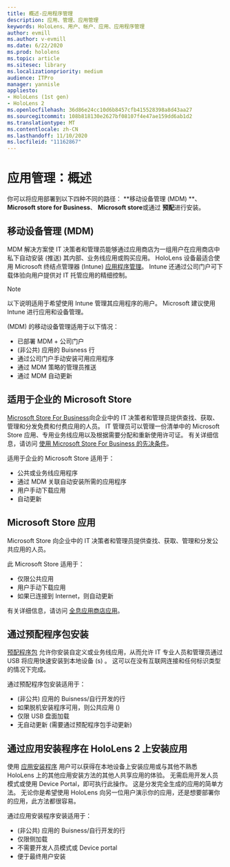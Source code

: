 ```yaml
---
title: 概述-应用程序管理
description: 应用、管理、应用管理
keywords: HoloLens、用户、帐户、应用、应用程序管理
author: evmill
ms.author: v-evmill
ms.date: 6/22/2020
ms.prod: hololens
ms.topic: article
ms.sitesec: library
ms.localizationpriority: medium
audience: ITPro
manager: yannisle
appliesto:
- HoloLens (1st gen)
- HoloLens 2
ms.openlocfilehash: 36d86e24cc10d6b8457cfb415528398a8d43aa27
ms.sourcegitcommit: 108b818130e2627bf08107f4e47ae159dd6ab1d2
ms.translationtype: MT
ms.contentlocale: zh-CN
ms.lasthandoff: 11/10/2020
ms.locfileid: "11162867"
---
```

# 应用管理：概述

你可以将应用部署到以下四种不同的路径： **移动设备管理 (MDM) **、 **Microsoft store for Business**、 **Microsoft store**或通过 **预配**进行安装。 

## 移动设备管理 (MDM)

MDM 解决方案使 IT 决策者和管理员能够通过应用商店为一组用户在应用商店中私下自动安装 (推送) 其内部、业务线应用或购买应用。 HoloLens 设备最适合使用 Microsoft 终结点管理器 (Intune) [应用程序管理](app-deploy-intune.md)。 Intune 还通过公司门户可下载体验向用户提供对 IT 托管应用的精细控制。

> [!NOTE] 
> 以下说明适用于希望使用 Intune 管理其应用程序的用户。 Microsoft 建议使用 Intune 进行应用和设备管理。
    
 (MDM) 的移动设备管理适用于以下情况： 
* 已部署 MDM + 公司门户 
*  (非公共) 应用的 Buisness 行
* 通过公司门户手动安装可用应用程序
* 通过 MDM 策略的管理员推送
* 通过 MDM 自动更新

## 适用于企业的 Microsoft Store

[Microsoft Store For Business](app-deploy-store-business.md)向企业中的 IT 决策者和管理员提供查找、获取、管理和分发免费和付费应用的人员。 IT 管理员可以管理一份清单中的 Microsoft Store 应用、专用业务线应用以及根据需要分配和重新使用许可证。 有关详细信息，请访问 [使用 Microsoft Store For Business 的先决条件](https://docs.microsoft.com/microsoft-store/prerequisites-microsoft-store-for-business)。
    
适用于企业的 Microsoft Store 适用于： 
* 公共或业务线应用程序
* 通过 MDM 关联自动安装所需的应用程序
* 用户手动下载应用
* 自动更新

## Microsoft Store 应用

Microsoft Store 向企业中的 IT 决策者和管理员提供查找、获取、管理和分发公共应用的人员。
    
此 Microsoft Store 适用于： 
* 仅限公共应用
* 用户手动下载应用
* 如果已连接到 Internet，则自动更新

有关详细信息，请访问 [全息应用商店应用](https://docs.microsoft.com/hololens/holographic-store-apps)。

## 通过预配程序包安装

[预配程序包](app-deploy-provisioning-package.md) 允许你安装自定义或业务线应用，从而允许 IT 专业人员和管理员通过 USB 将应用快速安装到本地设备 (s) 。 这可以在没有互联网连接和任何标识类型的情况下完成。
    
通过预配程序包安装适用于： 
*  (非公共) 应用的 Buisness/自行开发的行
* 如果脱机安装程序可用，则公共应用 () 
* 仅限 USB 盘面加载
* 无自动更新 (需要通过预配程序包手动更新) 

## 通过应用安装程序在 HoloLens 2 上安装应用
使用 [应用安装程序](app-deploy-app-installer.md) 用户可以获得在本地设备上安装应用或与其他不熟悉 HoloLens 上的其他应用安装方法的其他人共享应用的体验。 无需启用开发人员模式或使用 Device Portal，即可执行此操作。 这是分发完全生成的应用的简单方法。 无论你是希望使用 HoloLens 向另一位用户演示你的应用，还是想要部署你的应用，此方法都很容易。

通过应用安装程序安装适用于： 
*  (非公共) 应用的 Buisness/自行开发的行
* 仅限侧加载
* 不需要开发人员模式或 Device portal
* 便于最终用户安装


